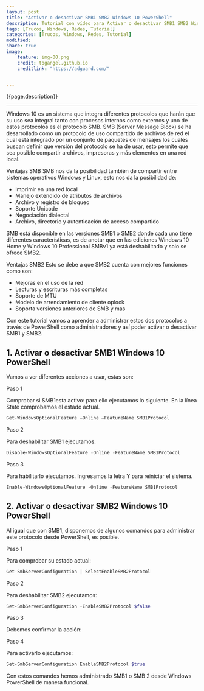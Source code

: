 ```yaml
---
layout: post
title: "Activar o desactivar SMB1 SMB2 Windows 10 PowerShell"
description: Tutorial con vídeo para Activar o desactivar SMB1 SMB2 Windows 10 PowerShell. # (optional)
tags: [Trucos, Windows, Redes, Tutorial]
categories: [Trucos, Windows, Redes, Tutorial]
modified:
share: true
image:
    feature: img-00.png
    credit: togangel.github.io
    creditlink: "https://adguard.com/"


---
```


<style>
  img
  {
    display: block;
    float: none;
    margin-left: auto;
    margin-right: auto;
  }
</style>


{{page.description}}

<!--more-->
- - - -

Windows 10 es un sistema que integra diferentes protocolos que harán que su uso sea integral tanto con procesos internos como externos y uno de estos protocolos es el protocolo SMB. SMB (Server Message Block) se ha desarrollado como un protocolo de uso compartido de archivos de red el cual está integrado por un conjunto de paquetes de mensajes los cuales buscan definir que versión del protocolo se ha de usar, esto permite que sea posible compartir archivos, impresoras y más elementos en una red local.

Ventajas SMB
SMB nos da la posibilidad también de compartir entre sistemas operativos Windows y Linux, esto nos da la posibilidad de:

* Imprimir en una red local
* Manejo extendido de atributos de archivos
* Archivo y registro de bloqueo
* Soporte Unicode
* Negociación dialectal
* Archivo, directorio y autenticación de acceso compartido

SMB está disponible en las versiones SMB1 o SMB2 donde cada uno tiene diferentes características, es de anotar que en las ediciones Windows 10 Home y Windows 10 Professional SMBv1 ya está deshabilitado y solo se ofrece SMB2.

Ventajas SMB2
Esto se debe a que SMB2 cuenta con mejores funciones como son:

* Mejoras en el uso de la red
* Lecturas y escrituras más completas
* Soporte de MTU
* Modelo de arrendamiento de cliente oplock
* Soporta versiones anteriores de SMB y mas

Con este tutorial vamos a aprender a administrar estos dos protocolos a través de PowerShell como administradores y así poder activar o desactivar SMB1 y SMB2.

## **1.** Activar o desactivar SMB1 Windows 10 PowerShell

Vamos a ver diferentes acciones a usar, estas son:

Paso 1

Comprobar si SMB1esta activo: para ello ejecutamos lo siguiente. En la línea State comprobamos el estado actual.

```powershell
Get-WindowsOptionalFeature –Online –FeatureName SMB1Protocol
```

Paso 2

Para deshabilitar SMB1 ejecutamos:

```powershell
Disable-WindowsOptionalFeature -Online -FeatureName SMB1Protocol
```

Paso 3

Para habilitarlo ejecutamos. Ingresamos la letra Y para reiniciar el sistema.

```powershell
Enable-WindowsOptionalFeature -Online -FeatureName SMB1Protocol
```

## **2.** Activar o desactivar SMB2 Windows 10 PowerShell

Al igual que con SMB1, disponemos de algunos comandos para administrar este protocolo desde PowerShell, es posible.

Paso 1

Para comprobar su estado actual:

```powershell
Get-SmbServerConfiguration | SelectEnableSMB2Protocol
```

Paso 2

Para deshabilitar SMB2 ejecutamos:

```powershell
Set-SmbServerConfiguration -EnableSMB2Protocol $false
```

Paso 3

Debemos confirmar la acción:

Paso 4

Para activarlo ejecutamos:

```powershell
Set-SmbServerConfiguration EnableSMB2Protocol $true
```

Con estos comandos hemos administrado SMB1 o SMB 2 desde Windows PowerShell de manera funcional.